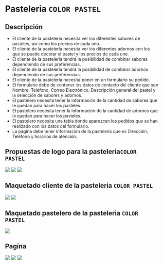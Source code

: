 # Pasteleria ``COLOR PASTEL``

## Descripción 
- El cliente de la pastelería necesita ver los diferentes sabores de pasteles, así como los precios de cada uno.
- El cliente de la pastelería necesita ver los diferentes adornos con los que se puede decorar el pastel y los precios de cada uno.
- El cliente de la pastelería tendrá la posibilidad de combinar sabores dependiendo de sus preferencias.
- El cliente de la pastelería tendrá la posibilidad de combinar adornos dependiendo de sus preferencias.
- El cliente de la pastelería necesita poner en un formulario su pedido.
- El formulario debe de contener los datos de contacto del cliente que son Nombre, Teléfono, Correo Electrónico, Descripción general del pastel y la selección de sabores y adornos.
- El pastelero necesita tener la información de la cantidad de sabores que le quedan para hacer los pasteles.
- El pastelero necesita tener la información de la cantidad de adornos que le quedan para hacer los pasteles.
- El pastelero necesita una tabla donde aparezcan los pedidos que se han realizado con los datos del formulario.
- La página debe tener información de la pastelería que es Dirección, Teléfono y horarios de atención.

## Propuestas de logo para la pasteleria``COLOR PASTEL``


![](https://github.com/KarenHernandez08/Pasteleria/blob/main/imagenes/logo1.png)
![](https://github.com/KarenHernandez08/Pasteleria/blob/main/imagenes/logo2.png)
![](https://github.com/KarenHernandez08/Pasteleria/blob/main/imagenes/logo3.png)

## Maquetado cliente de la pasteleria ``COLOR PASTEL``
![](https://github.com/KarenHernandez08/Pasteleria/blob/main/imagenes/index.PNG)
![](https://github.com/KarenHernandez08/Pasteleria/blob/main/imagenes/usuario.PNG)

## Maquetado pastelero de la pasteleria ``COLOR PASTEL``
![](https://github.com/KarenHernandez08/Pasteleria/blob/main/imagenes/pastelero.PNG)

## Pagína 
![](https://github.com/KarenHernandez08/Pasteleria/blob/main/imagenes/inicio.PNG)
![](https://github.com/KarenHernandez08/Pasteleria/blob/main/imagenes/sabores.PNG)
![](https://github.com/KarenHernandez08/Pasteleria/blob/main/imagenes/adornos.PNG)

